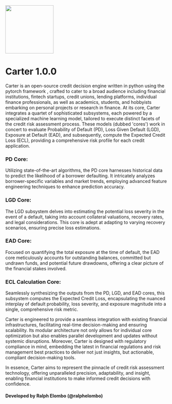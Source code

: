 <img src="https://github.com/mern-labs/carter/assets/129014318/b02fa331-282e-4fe5-8b4d-9cdb6575b041" width="auto" height="150">


# Carter 1.0.0
Carter is an open-source credit decision engine written in python using the pytorch framework , crafted to cater to a broad audience including financial institutions, fintech startups, credit unions, lending platforms, individual finance professionals, as well as academics, students, and hobbyists embarking on personal projects or research in finance. At its core, Carter integrates a quartet of sophisticated subsystems, each powered by a specialized machine learning model, tailored to execute distinct facets of the credit risk assessment process. These models (dubbed 'cores') work in concert to evaluate Probability of Default (PD), Loss Given Default (LGD), Exposure at Default (EAD), and subsequently, compute the Expected Credit Loss (ECL), providing a comprehensive risk profile for each credit application.

### PD Core: 
Utilizing state-of-the-art algorithms, the PD core harnesses historical data to predict the likelihood of a borrower defaulting. It intricately analyzes borrower-specific variables and market trends, employing advanced feature engineering techniques to enhance prediction accuracy.

### LGD Core: 
The LGD subsystem delves into estimating the potential loss severity in the event of a default, taking into account collateral valuations, recovery rates, and legal considerations. This core is adept at adapting to varying recovery scenarios, ensuring precise loss estimations.

### EAD Core: 
Focused on quantifying the total exposure at the time of default, the EAD core meticulously accounts for outstanding balances, committed but undrawn funds, and potential future drawdowns, offering a clear picture of the financial stakes involved.

### ECL Calculation Core: 
Seamlessly synthesizing the outputs from the PD, LGD, and EAD cores, this subsystem computes the Expected Credit Loss, encapsulating the nuanced interplay of default probability, loss severity, and exposure magnitude into a single, comprehensive risk metric.

Carter is engineered to provide a seamless integration with existing financial infrastructures, facilitating real-time decision-making and ensuring scalability. Its modular architecture not only allows for individual core optimization but also enables parallel development and updates without systemic disruptions. Moreover, Carter is designed with regulatory compliance in mind, embedding the latest in financial regulations and risk management best practices to deliver not just insights, but actionable, compliant decision-making tools.

In essence, Carter aims to represent the pinnacle of credit risk assessment technology, offering unparalleled precision, adaptability, and insight, enabling financial institutions to make informed credit decisions with confidence.

#### Developed by Ralph Elombo (@ralphelombo)
